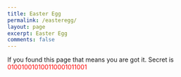 ```yaml
---
title: Easter Egg
permalink: /easteregg/
layout: page
excerpt: Easter Egg
comments: false
---
```


If you found this page that means you are got it. Secret is <span style="color: red">010010010100110001011001</span>